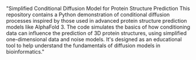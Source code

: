 "Simplified Conditional Diffusion Model for Protein Structure Prediction
This repository contains a Python demonstration of conditional diffusion processes inspired by those used in advanced protein structure prediction models like AlphaFold 3. The code simulates the basics of how conditioning data can influence the prediction of 3D protein structures, using simplified one-dimensional data and noise models. It's designed as an educational tool to help understand the fundamentals of diffusion models in bioinformatics."
